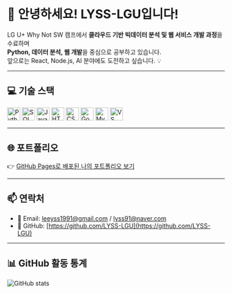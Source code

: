 # 👋 안녕하세요! LYSS-LGU입니다!

LG U+ Why Not SW 캠프에서 **클라우드 기반 빅데이터 분석 및 웹 서비스 개발 과정**을 수료하며  
**Python, 데이터 분석, 웹 개발**을 중심으로 공부하고 있습니다.  
앞으로는 React, Node.js, AI 분야에도 도전하고 싶습니다. 💡

---

## 💻 기술 스택

<p align="left">
  <img src="https://noticon-static.tammolo.com/dgggcrkxq/image/upload/v1580829175/noticon/mkgg8pvtcifnagvwhjtt.svg" width="30" alt="Python" title="Python"/>
  <img src="https://noticon-static.tammolo.com/dgggcrkxq/image/upload/v1574153502/noticon/aun9na6b8htufz2lwdo0.jpg" width="30" alt="SQL" title="SQL"/>
  <img src="https://noticon-static.tammolo.com/dgggcrkxq/image/upload/v1567008394/noticon/ohybolu4ensol1gzqas1.png" width="30" alt="JavaScript" title="JavaScript"/>
  <img src="https://noticon-static.tammolo.com/dgggcrkxq/image/upload/v1566995514/noticon/jufppyr8htislboas4ve.png" width="30" alt="HTML5" title="HTML5"/>
  <img src="https://noticon-static.tammolo.com/dgggcrkxq/image/upload/v1678672480/noticon/qblxu9uo0uuitucuzhjy.png" width="30" alt="CSS" title="CSS"/>
  <img src="https://noticon-static.tammolo.com/dgggcrkxq/image/upload/v1607786761/noticon/dfwzjgowyq7ccpko3x1g.png" width="30" alt="Google Cloud" title="Google Cloud"/>
  <img src="https://noticon-static.tammolo.com/dgggcrkxq/image/upload/v1603423163/noticon/az0cvs28lm7gxoowlsva.png" width="30" alt="MySQL" title="MySQL"/>
  <img src="https://noticon-static.tammolo.com/dgggcrkxq/image/upload/v1629987802/noticon/qxvhd6gnagplyp6crw33.png" width="30" alt="VS Code" title="VS Code"/>
</p>

---

## 🌐 포트폴리오

👉 [GitHub Pages로 배포된 나의 포트폴리오 보기](https://lyss-lgu.github.io/homepage/)

---

## 📫 연락처

- 📧 Email: leeyss1991@gmail.com / lyss91@naver.com  
- 🐙 GitHub: [https://github.com/LYSS-LGU](https://github.com/LYSS-LGU)

---

## 📊 GitHub 활동 통계

![GitHub stats](https://github-readme-stats.vercel.app/api?username=LYSS-LGU&show_icons=true&theme=default)
